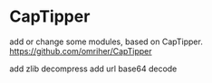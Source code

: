 # CapTipper
add or change some modules, based on CapTipper.
https://github.com/omriher/CapTipper

add zlib decompress
add url base64 decode
